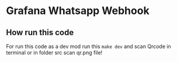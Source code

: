 # Grafana Whatsapp Webhook

## How run this code

For run this code as a dev mod run this `make dev` and scan Qrcode in terminal or in folder src scan qr.png file!
